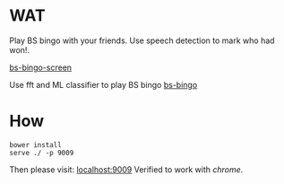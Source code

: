 # WAT

Play BS bingo with your friends.
Use speech detection to mark who had won!. 


[bs-bingo-screen]()


Use fft and ML classifier to play BS bingo
[bs-bingo](https://www.mongodb.com/post/40096038528/dilbert-takes-on-big-data-buzzword-bingo)




# How

```
bower install
serve ./ -p 9009
```

Then please visit: [localhost:9009](localhost:9009)
Verified to work with *chrome*.
